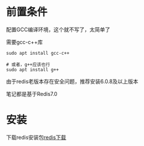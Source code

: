 # 前置条件
配置GCC编译环境，这个就不写了，太简单了

需要gcc-c++库
```shell
sudo apt install gcc-c++

# 或者，g++应该也行
sudo apt install g++ 
```

由于redis老版本存在安全问题，推荐安装6.0.8及以上版本

笔记都是基于Redis7.0

# 安装
下载redis安装包[redis下载](https://download.redis.io/releases/)
